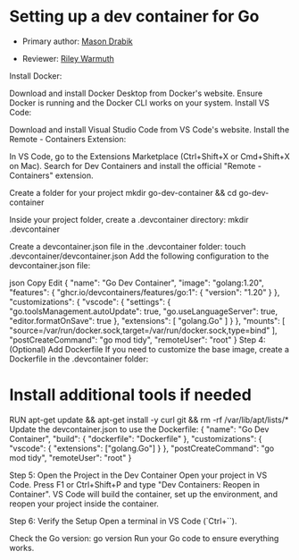 # Setting up a dev container for Go

* Primary author: [Mason Drabik](https://github.com/mkdrabik)

* Reviewer: [Riley Warmuth](https://github.com/rileywar)


Install Docker:

Download and install Docker Desktop from Docker's website.
Ensure Docker is running and the Docker CLI works on your system.
Install VS Code:

Download and install Visual Studio Code from VS Code's website.
Install the Remote - Containers Extension:

In VS Code, go to the Extensions Marketplace (Ctrl+Shift+X or Cmd+Shift+X on Mac).
Search for Dev Containers and install the official "Remote - Containers" extension.


Create a folder for your project
mkdir go-dev-container && cd go-dev-container


Inside your project folder, create a .devcontainer directory:
mkdir .devcontainer

Create a devcontainer.json file in the .devcontainer folder:
touch .devcontainer/devcontainer.json
Add the following configuration to the devcontainer.json file:

json
Copy
Edit
{
  "name": "Go Dev Container",
  "image": "golang:1.20",
  "features": {
    "ghcr.io/devcontainers/features/go:1": {
      "version": "1.20"
    }
  },
  "customizations": {
    "vscode": {
      "settings": {
        "go.toolsManagement.autoUpdate": true,
        "go.useLanguageServer": true,
        "editor.formatOnSave": true
      },
      "extensions": [
        "golang.Go"
      ]
    }
  },
  "mounts": [
    "source=/var/run/docker.sock,target=/var/run/docker.sock,type=bind"
  ],
  "postCreateCommand": "go mod tidy",
  "remoteUser": "root"
}
Step 4: (Optional) Add Dockerfile
If you need to customize the base image, create a Dockerfile in the .devcontainer folder:

# Install additional tools if needed
RUN apt-get update && apt-get install -y curl git && rm -rf /var/lib/apt/lists/*
Update the devcontainer.json to use the Dockerfile:
{
  "name": "Go Dev Container",
  "build": {
    "dockerfile": "Dockerfile"
  },
  "customizations": {
    "vscode": {
      "extensions": ["golang.Go"]
    }
  },
  "postCreateCommand": "go mod tidy",
  "remoteUser": "root"
}

Step 5: Open the Project in the Dev Container
Open your project in VS Code.
Press F1 or Ctrl+Shift+P and type "Dev Containers: Reopen in Container".
VS Code will build the container, set up the environment, and reopen your project inside the container.

Step 6: Verify the Setup
Open a terminal in VS Code (`Ctrl+``).

Check the Go version:
go version
Run your Go code to ensure everything works.
